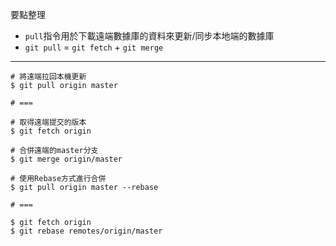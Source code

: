 要點整理
- `pull`指令用於下載遠端數據庫的資料來更新/同步本地端的數據庫
- `git pull` = `git fetch` + `git merge`

---

```
# 將遠端拉回本機更新
$ git pull origin master

# ===

# 取得遠端提交的版本
$ git fetch origin

# 合併遠端的master分支
$ git merge origin/master
```

```
# 使用Rebase方式進行合併
$ git pull origin master --rebase

# ===

$ git fetch origin
$ git rebase remotes/origin/master
```